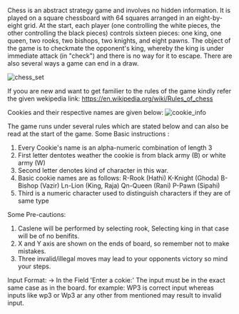 Chess is an abstract strategy game and involves no hidden information. It is played on a square chessboard with 64 squares arranged in an eight-by-eight grid. At the start, each player (one controlling the white pieces, the other controlling the black pieces) controls sixteen pieces: one king, one queen, two rooks, two bishops, two knights, and eight pawns. The object of the game is to checkmate the opponent's king, whereby the king is under immediate attack (in "check") and there is no way for it to escape. There are also several ways a game can end in a draw.

![chess_set](https://upload.wikimedia.org/wikipedia/commons/6/6f/ChessSet.jpg) 

If yoou are new and want to get familier to the rules of the game kindly refer the given wekipedia link:
 https://en.wikipedia.org/wiki/Rules_of_chess
 
Cookies and their respective names are given below: 
![cookie_info](https://images.creativemarket.com/0.1.0/ps/299465/910/607/m1/fpnw/wm0/1410.m00.i103.n006.s.c12.chess-set-with-chess-names-.jpg?1421047171&s=8340fbc93b8aa0a5079d061bb5485519) 

The game runs under several rules which are stated below and can also be read at the start of the game.
Some Basic instructions :
1. Every Cookie's name is an alpha-numeric combination of length 3
2. First letter dentotes weather the cookie is from black army (B) or white army (W)
3. Second letter denotes kind of character in this war.
4. Basic cookie names are as follows:
        R-Rook   (Hathi)
        K-Knight (Ghoda)
        B-Bishop (Vazir)
        Ln-Lion  (King, Raja)
        Qn-Queen (Rani)
        P-Pawn   (Sipahi)
5. Third is a numeric character used to distinguish characters if they are of same type


Some Pre-cautions:
1. Caslene will be performed by selecting rook, Selecting king in that case will be of no benifits.
2. X and Y axis are shown on the ends of board, so remember not to make mistakes.
3. Three invalid/illegal moves may lead to your opponents victory so mind your steps.


Input Format:
-> In the Field 'Enter a cokie:' The input must be in the exact same case as in the board.
 for example: WP3 is correct input whereas inputs like wp3 or Wp3 ar any other from mentioned may result to invalid input.

